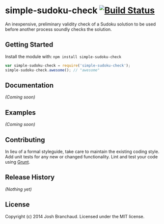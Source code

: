 # simple-sudoku-check [![Build Status](https://secure.travis-ci.org/jbranchaud/simple-sudoku-check.png?branch=master)](http://travis-ci.org/jbranchaud/simple-sudoku-check)

An inexpensive, preliminary validity check of a Sudoku solution to be used before another process soundly checks the solution.

## Getting Started
Install the module with: `npm install simple-sudoku-check`

```javascript
var simple-sudoku-check = require('simple-sudoku-check');
simple-sudoku-check.awesome(); // "awesome"
```

## Documentation
_(Coming soon)_

## Examples
_(Coming soon)_

## Contributing
In lieu of a formal styleguide, take care to maintain the existing coding style. Add unit tests for any new or changed functionality. Lint and test your code using [Grunt](http://gruntjs.com/).

## Release History
_(Nothing yet)_

## License
Copyright (c) 2014 Josh Branchaud. Licensed under the MIT license.
